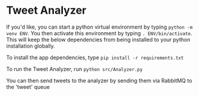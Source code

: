 # Tweet Analyzer

If you'd like, you can start a python virtual environment by typing
`python -m venv ENV`. You then activate this environment by typing
`. ENV/bin/activate`. This will keep the below dependencies from
being installed to your python installation globally.

To install the app dependencies, type `pip install -r requirements.txt`

To run the Tweet Analyzer, run `python src/Analyzer.py`

You can then send tweets to the analyzer by sending them via RabbitMQ
to the 'tweet' queue

